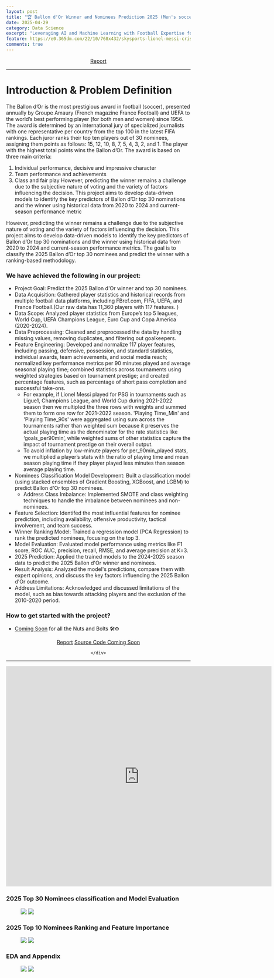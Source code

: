 ```yaml
---
layout: post
title: "🏆 Ballon d'Or Winner and Nominees Prediction 2025 (Men's soccer) ⚽ "
date: 2025-04-29
category: Data Science
excerpt: "Leveraging AI and Machine Learning with Football Expertise for Real-World Sports Analytics: <b> Feature Engineering, Machine Learning, Classificaiton (XGBoost + LightGBM), Regression and Ranking (PCA Regression),Python, FBref, SoccerData</b>"
feature: https://e0.365dm.com/22/10/768x432/skysports-lionel-messi-cristiano-ronaldo_5934657.jpg?20221018103356
comments: true
---
```

<center>
    <div class="btn-group">
        <a href="https://drive.google.com/file/d/1igaEFs5nHkyyLjSEiyOA6QbjsFDWskEw/view?usp=sharing" class="btn btn-success">Report</a>
    </div>

</center>
<hr>

# Introduction & Problem Definition

The Ballon d’Or is the most prestigious award in football (soccer), presented annually by Groupe Amaury (French magazine
France Football) and UEFA to the world’s best performing player (for both men and women) since 1956. The award is
determined by an international jury of specialized journalists with one representative per country from the top 100 in the
latest FIFA rankings. Each juror ranks their top ten players out of 30 nominees, assigning them points as follows: 15, 12,
10, 8, 7, 5, 4, 3, 2, and 1. The player with the highest total points wins the Ballon d’Or. The award is based on three main
criteria:

1. Individual performance, decisive and impressive character
2. Team performance and achievements
3. Class and fair play
   However, predicting the winner remains a challenge due to the subjective nature of voting and the variety of factors
   influencing the decision. This project aims to develop data-driven models to identify the key predictors of Ballon d’Or top
   30 nominations and the winner using historical data from 2020 to 2024 and current-season performance metric
   
However, predicting the winner remains a challenge due to the subjective nature of voting and the variety of factors
influencing the decision. This project aims to develop data-driven models to identify the key predictors of Ballon d’Or top
30 nominations and the winner using historical data from 2020 to 2024 and current-season performance metrics. The goal
is to classify the 2025 Ballon d’Or top 30 nominees and predict the winner with a ranking-based methodology.

### We have achieved the following in our project:

- Project Goal: Predict the 2025 Ballon d'Or winner and top 30 nominees.
- Data Acquisition: Gathered player statistics and historical records from multiple football data platforms, including FBref.com, FIFA, UEFA, and France Football.(Our raw data has 11,360 players with 117 features. )
- Data Scope: Analyzed player statistics from Europe’s top 5 leagues, World Cup, UEFA Champions League, Euro Cup and Copa America (2020-2024).
- Data Preprocessing: Cleaned and preprocessed the data by handling missing values, removing duplicates, and filtering out goalkeepers.
- Feature Engineering: Developed and normalize 117 player features, including passing, defensive, possession, and standard statistics, individual awards, team achievements, and social media reach; normalized key performance metrics per 90 minutes played and average seasonal playing time; combined statistics across tournaments using weighted strategies based on tournament prestige; and created percentage features, such as percentage of short pass completion and successful take-ons.
  - For example, if Lionel Messi played for PSG in tournaments such as Ligue1, Champions League, and World Cup during 2021-2022 season then we multipled the three rows with weights and summed them to form one row for 2021-2022 season. 'Playing Time_Min' and 'Playing Time_90s' were aggregated using sum across the tournaments rather than weighted sum because it preserves the actual playing time as the denominator for the rate statistics like ‘goals_per90min’, while weighted sums of other statistics capture the impact of tournament prestige on their overall output.
  - To avoid inflation by low-minute players for per_90min_played stats, we multiplied a player’s stats with the ratio of playing time and mean season playing time if they player played less minutes than season average playing time.
- Nominees Classification Model Development: Built a classification model (using stacked ensembles of Gradient Boosting, XGBoost, and LGBM) to predict Ballon d'Or top 30 nominees.
    - Address Class Imbalance: Implemented SMOTE and class weighting techniques to handle the imbalance between nominees and non-nominees.
- Feature Selection: Identifed the most influential features for nominee prediction, including availability, offensive productivity, tactical involvement, and team success.
- Winner Ranking Model: Trained a regression model (PCA Regression) to rank the predicted nominees, focusing on the top 3.
- Model Evaluation: Evaluated model performance using metrics like F1 score, ROC AUC, precision, recall, RMSE, and average precision at K=3.
- 2025 Prediction: Applied the trained models to the 2024-2025 season data to predict the 2025 Ballon d'Or winner and nominees.
- Result Analysis: Analyzed the model's predictions, compare them with expert opinions, and discuss the key factors influencing the 2025 Ballon d'Or outcome.
- Address Limitations: Acknowledged and discussed limitations of the model, such as bias towards attacking players and the exclusion of the 2010-2020 period.

### How to get started with the project?

- [Coming Soon](https://github.com/gurungkshitij/Ballon_dor_award) for all the Nuts and Bolts 🛠️⚙️ 

<center>
    <div class="btn-group">
        <a href="https://drive.google.com/file/d/1igaEFs5nHkyyLjSEiyOA6QbjsFDWskEw/view?usp=sharing" class="btn btn-success">Report</a>
        <a href="https://github.com/gurungkshitij/Ballon_dor_award" class="btn btn-info">Source Code Coming Soon</a>

    </div>

</center>
<hr>

<iframe src="https://www.linkedin.com/embed/feed/update/urn:li:ugcPost:7324982715483590656?collapsed=1" height="600" width="725" frameborder="0" allowfullscreen="" title="Embedded post"></iframe>

### 2025 Top 30 Nominees classification and Model Evaluation

<figure class="half">
    <a href='/assets/img/ballondor/2025top30.png'><img src='/assets/img/ballondor/2025top30.png'></a>
    <a href='/assets/img/ballondor/top30modelcomp.png'><img src='/assets/img/ballondor/top30modelcomp.png'></a>
</figure>

### 2025 Top 10 Nominees Ranking and Feature Importance

<figure class="half">
    <a href='/assets/img/ballondor/2025top10.png'><img src='/assets/img/ballondor/2025top10.png'></a>
    <a href='/assets/img/ballondor/Ballondfeatureimp.png'><img src='/assets/img/ballondor/Ballondfeatureimp.png'></a>

</figure>

### EDA and Appendix

<figure class="half">
    <a href='/assets/img//ballondor/EDA.png'><img src='/assets/img//ballondor/EDA.png'></a>
    <a href='/assets/img//ballondor/Appendixballon.png'><img src='/assets/img//ballondor/Appendixballon.png'></a>
</figure>
